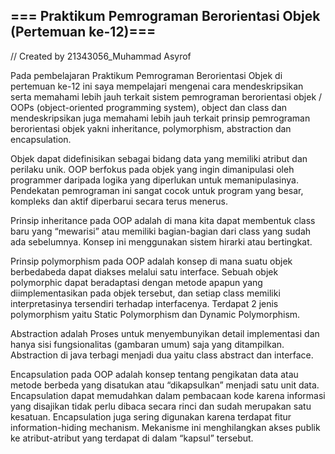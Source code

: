 ## === Praktikum Pemrograman Berorientasi Objek (Pertemuan ke-12)===

// Created by 21343056_Muhammad Asyrof

  Pada pembelajaran Praktikum Pemrograman Berorientasi Objek di pertemuan ke-12 ini saya mempelajari mengenai cara mendeskripsikan serta memahami lebih jauh terkait sistem pemrograman berorientasi objek / OOPs (object-oriented programming system), object dan class dan mendeskripsikan juga memahami lebih jauh terkait prinsip pemrograman berorientasi objek yakni inheritance, polymorphism, abstraction dan encapsulation.
  
Objek dapat didefinisikan sebagai bidang data yang memiliki atribut dan perilaku unik. OOP berfokus pada objek yang ingin dimanipulasi oleh programmer daripada logika yang diperlukan untuk memanipulasinya. Pendekatan pemrograman ini sangat cocok untuk program yang besar, kompleks dan aktif diperbarui secara terus menerus.

Prinsip inheritance pada OOP adalah di mana kita dapat membentuk class baru yang “mewarisi” atau memiliki bagian-bagian dari class yang sudah ada sebelumnya. Konsep ini menggunakan sistem hirarki atau bertingkat.

Prinsip polymorphism pada OOP adalah konsep di mana suatu objek berbedabeda dapat diakses melalui satu interface. Sebuah objek polymorphic dapat beradaptasi dengan metode apapun yang diimplementasikan pada objek tersebut, dan setiap class memiliki interpretasinya tersendiri terhadap interfacenya. Terdapat 2 jenis polymorphism yaitu Static Polymorphism dan Dynamic Polymorphism.

Abstraction adalah Proses untuk menyembunyikan detail implementasi dan hanya sisi fungsionalitas (gambaran umum) saja yang ditampilkan. Abstraction di java terbagi menjadi dua yaitu class abstract dan interface.

Encapsulation pada OOP adalah konsep tentang pengikatan data atau metode berbeda yang disatukan atau “dikapsulkan” menjadi satu unit data. Encapsulation dapat memudahkan dalam pembacaan kode karena informasi yang disajikan tidak perlu dibaca secara rinci dan sudah merupakan satu kesatuan. Encapsulation juga sering digunakan karena terdapat fitur information-hiding mechanism. Mekanisme ini menghilangkan akses publik ke atribut-atribut yang terdapat di dalam “kapsul” tersebut.
